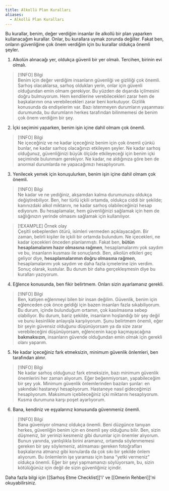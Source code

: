 ```yaml
---  
title: Alkollü Plan Kuralları  
aliases:  
  - Alkollü Plan Kuralları  
---  
```

Bu kurallar, benim, değer verdiğim insanlar ile alkollü bir plan yaparken kullanacağım kurallar. Onlar, bu kurallara uymak zorunda değiller. Fakat ben, onların güvenliğine çok önem verdiğim için bu kurallar oldukça önemli şeyler.  

1. Alkolün alınacağı yer, oldukça güvenli bir yer olmalı. Tercihen, birinin evi olmalı.  

> [!INFO] Bilgi  
> Benim için değer verdiğim insanların güvenliği ve gizliliği çok önemli. Sarhoş olacaklarsa, sarhoş oldukları yerin, onlar için güvenli olduğundan emin olmam gerekiyor. Bu yüzden de dışarıda içilmesini doğru bulmuyorum. Hem kendilerine verebilecekleri zarar hem de başkalarının ona verebilecekleri zarar beni korkutuyor. Gizlilik konusunda da endişelerim var. Bazı istenmeyen durumların yaşanması durumunda, bu durumların herkes tarafından bilinmemesi de benim çok önem verdiğim bir şey.  

2.  İçki seçimini yaparken, benim işin içine dahil olmam çok önemli.  

> [!INFO] Bilgi  
> Ne içeceğiniz ve ne kadar içeceğiniz benim için çok önemli çünkü bunlar, ne kadar sarhoş olacağınızı etkileyen şeyler. Ne kadar sarhoş olduğunuz, güvenliğinizi büyük ölçüde etkileyeceği için benim içki seçiminde bulunmam gerekiyor. Ne kadar, ne aldığınıza göre ben de anormal durumlarda ne yapacağımızı hesaplıyorum.  

3. Yenilecek yemek için konuşulurken, benim işin içine dahil olmam çok önemli.  

> [!INFO] Bilgi  
> Ne kadar ve ne yediğiniz, akşamdan kalma durumunuzu oldukça değiştirebiliyor. Ben, her türlü içkili ortamda, oldukça ciddi bir şekilde; kanınızdaki alkol miktarını, ne kadar sarhoş olabileceğinizi hesap ediyorum. Bu hesaplamalar, hem güvenliğinizi sağlamak için hem de sağlığınızın yerinde olmasını sağlamak için kullanılıyor.  

> [!EXAMPLE] Örnek olay  
> Çeşitli sebeplerden ötürü, isimleri vermeden açıklayacağım. Bir zaman, belirli kişiler ile içkili bir ortamda bulundum. Ne içecekleri, ne kadar içecekleri önceden planlanmıştı. Fakat ben, **bütün hesaplamalarım hazır olmasına rağmen**, hesaplamalarımı yok saydım ve bu, insanların kusması ile sonuçlandı. Ben, alkolün etkileri geç geliyor diye, **hesaplamalarımın doğru olmasına rağmen**, hesaplamalarımı yok saydım ve daha fazla içmelerine izin verdim. Sonuç olarak, kustular. Bu durum bir daha gerçekleşmesin diye bu kuralları yazıyorum.  

4.  Eğlence konusunda, ben fikir belirtmem. Onları sizin ayarlamanız gerekli.  

> [!INFO] Bilgi  
> Ben, katiyen eğlenmeyi bilen bir insan değilim. Güvenlik, benim için eğlenceden çok önce geldiği için bazen insanları fazla sıkabiliyorum. Bu durum, içinde bulunduğum ortamın, çok kasılmasına sebep olabiliyor. Bu durum, bariz şekilde, insanların hoşlandığı bir şey değil ve bunu kesinlikle anlayışla karşılıyorum. Şunu belirtmem önemli, eğer bir şeyin güvensiz olduğunu düşünüyorsam ya da size zarar verebileceğini düşünüyorsam, eğlencenin kaçıp kaçmayacağına **bakmaksızın,** insanların güvende olduğundan emin olmak için gerekli olanı yaparım.  

5. Ne kadar içeceğiniz fark etmeksizin, minimum güvenlik önlemleri, ben tarafından alınır.  

> [!INFO] Bilgi  
> Ne kadar sarhoş olduğunuz fark etmeksizin, bazı minimum güvenlik önemlerini her zaman alıyorum. Eğer beğenmiyorsan, yapabileceğim bir şey yok. Minimum güvenlik önlemlerinden bazıları şunlar: en yakındaki hastaneyi hesaplıyorum. Hastaneye nasıl gideceğimizi hesaplıyorum. Maksimum içebileceğiniz içki miktarını hesaplıyorum. Kusma durumuna karşı poşet ayarlıyorum.  

6.  Bana, kendiniz ve eşyalarınız konusunda güvenmeniz önemli.  

> [!INFO] Bilgi  
> Bana güveniyor olmanız oldukça önemli. Beni düzgünce tanıyan herkes, güvenliğin benim için en önemli şey olduğunu bilir. Ben, sizin düşmeniz, bir yerinizi kesmeniz gibi durumlar için önemler alıyorum. Bunun yanında, yanlışlıkla birini aramanız, ortamda söylenmemesi gereken bir şey söylemeniz, atılmaması gereken fotoğrafları başkalarına atmanız gibi konularda da çok sıkı bir şekilde önlem alıyorum. Bu önlemlerin işe yaraması için bana “yetki vermeniz” oldukça önemli. Eğer bir şeyi yapmamanızı söylüyorsam, bu, sizin kötülüğünüz için değil de sizin güvenliğiniz içindir.  

Daha fazla bilgi için [[Sarhoş Etme Checklist]]'i' ve [[Omerin Rehberi]]'ni okuyabilirsiniz.  